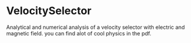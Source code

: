 # VelocitySelector
Analytical and numerical analysis of a velocity selector with electric and magnetic field.
you can find alot of cool physics in the pdf.
